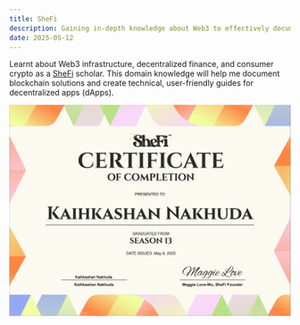 ```yaml
---
title: SheFi
description: Gaining in-depth knowledge about Web3 to effectively document blockchain technologies and decentralized applications.
date: 2025-05-12
---
```


Learnt about Web3 infrastructure, decentralized finance, and consumer crypto as a [SheFi](https://www.shefi.org/) scholar. This domain knowledge will help me document blockchain solutions and create technical, user-friendly guides for decentralized apps (dApps).

![SheFi certificate](./SheFi.jpeg)

